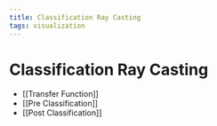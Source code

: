 ```yaml
---
title: Classification Ray Casting
tags: visualization
---
```


# Classification Ray Casting
- [[Transfer Function]]
- [[Pre Classification]]
- [[Post Classification]]




























































